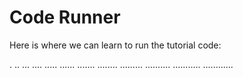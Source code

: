 # Code Runner #

Here is where we can learn to run the tutorial code:

.
..
...
....
.....
......
.......
........
.........
..........
...........
............
